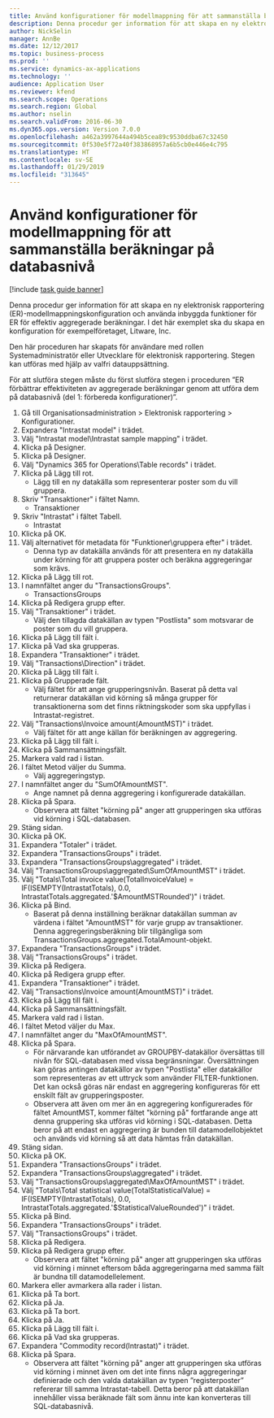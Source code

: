 ```yaml
---
title: Använd konfigurationer för modellmappning för att sammanställa beräkningar på databasnivå
description: Denna procedur ger information för att skapa en ny elektronisk rapportering (ER)-modellmappningskonfiguration och använda inbyggda funktioner för ER för effektiv aggregerade beräkningar.
author: NickSelin
manager: AnnBe
ms.date: 12/12/2017
ms.topic: business-process
ms.prod: ''
ms.service: dynamics-ax-applications
ms.technology: ''
audience: Application User
ms.reviewer: kfend
ms.search.scope: Operations
ms.search.region: Global
ms.author: nselin
ms.search.validFrom: 2016-06-30
ms.dyn365.ops.version: Version 7.0.0
ms.openlocfilehash: a462a3997644a494b5cea89c9530ddba67c32450
ms.sourcegitcommit: 0f530e5f72a40f383868957a6b5cb0e446e4c795
ms.translationtype: HT
ms.contentlocale: sv-SE
ms.lasthandoff: 01/29/2019
ms.locfileid: "313645"
---
```

# <a name="use-model-mapping-configurations-for-aggregate-calculations-at-the-database-level"></a>Använd konfigurationer för modellmappning för att sammanställa beräkningar på databasnivå

[!include [task guide banner](../../includes/task-guide-banner.md)]

Denna procedur ger information för att skapa en ny elektronisk rapportering (ER)-modellmappningskonfiguration och använda inbyggda funktioner för ER för effektiv aggregerade beräkningar. I det här exemplet ska du skapa en konfiguration för exempelföretaget, Litware, Inc. 

Den här proceduren har skapats för användare med rollen Systemadministratör eller Utvecklare för elektronisk rapportering. Stegen kan utföras med hjälp av valfri datauppsättning.

 För att slutföra stegen måste du först slutföra stegen i proceduren ”ER förbättrar effektiviteten av aggregerade beräkningar genom att utföra dem på databasnivå (del 1: förbereda konfigurationer)”.

1. Gå till Organisationsadministration > Elektronisk rapportering > Konfigurationer.
2. Expandera "Intrastat model" i trädet.
3. Välj "Intrastat model\Intrastat sample mapping" i trädet.
4. Klicka på Designer.
5. Klicka på Designer.
6. Välj "Dynamics 365 for Operations\Table records" i trädet.
7. Klicka på Lägg till rot.
    * Lägg till en ny datakälla som representerar poster som du vill gruppera.  
8. Skriv "Transaktioner" i fältet Namn.
    * Transaktioner  
9. Skriv "Intrastat" i fältet Tabell.
    * Intrastat  
10. Klicka på OK.
11. Välj alternativet för metadata för "Funktioner\gruppera efter" i trädet.
    * Denna typ av datakälla används för att presentera en ny datakälla under körning för att gruppera poster och beräkna aggregeringar som krävs.  
12. Klicka på Lägg till rot.
13. I namnfältet anger du "TransactionsGroups".
    * TransactionsGroups  
14. Klicka på Redigera grupp efter.
15. Välj "Transaktioner" i trädet.
    * Välj den tillagda datakällan av typen "Postlista" som motsvarar de poster som du vill gruppera.  
16. Klicka på Lägg till fält i.
17. Klicka på Vad ska grupperas.
18. Expandera "Transaktioner" i trädet.
19. Välj "Transactions\Direction" i trädet.
20. Klicka på Lägg till fält i.
21. Klicka på Grupperade fält.
    * Välj fältet för att ange grupperingsnivån. Baserat på detta val returnerar datakällan vid körning så många grupper för transaktionerna som det finns riktningskoder som ska uppfyllas i Intrastat-registret.  
22. Välj "Transactions\Invoice amount(AmountMST)" i trädet.
    * Välj fältet för att ange källan för beräkningen av aggregering.  
23. Klicka på Lägg till fält i.
24. Klicka på Sammansättningsfält.
25. Markera vald rad i listan.
26. I fältet Metod väljer du Summa.
    * Välj aggregeringstyp.  
27. I namnfältet anger du "SumOfAmountMST".
    * Ange namnet på denna aggregering i konfigurerade datakällan.  
28. Klicka på Spara.
    * Observera att fältet "körning på" anger att grupperingen ska utföras vid körning i SQL-databasen.  
29. Stäng sidan.
30. Klicka på OK.
31. Expandera "Totaler" i trädet.
32. Expandera "TransactionsGroups" i trädet.
33. Expandera "TransactionsGroups\aggregated" i trädet.
34. Välj "TransactionsGroups\aggregated\SumOfAmountMST" i trädet.
35. Välj "Totals\Total invoice value(TotalInvoiceValue) = IF(ISEMPTY(IntrastatTotals), 0.0, IntrastatTotals.aggregated.'$AmountMSTRounded')" i trädet.
36. Klicka på Bind.
    * Baserat på denna inställning beräknar datakällan summan av värdena i fältet "AmountMST" för varje grupp av transaktioner. Denna aggregeringsberäkning blir tillgängliga som TransactionsGroups.aggregated.TotalAmount-objekt.  
37. Expandera "TransactionsGroups" i trädet.
38. Välj "TransactionsGroups" i trädet.
39. Klicka på Redigera.
40. Klicka på Redigera grupp efter.
41. Expandera "Transaktioner" i trädet.
42. Välj "Transactions\Invoice amount(AmountMST)" i trädet.
43. Klicka på Lägg till fält i.
44. Klicka på Sammansättningsfält.
45. Markera vald rad i listan.
46. I fältet Metod väljer du Max.
47. I namnfältet anger du "MaxOfAmountMST".
48. Klicka på Spara.
    * För närvarande kan utförandet av GROUPBY-datakällor översättas till nivån för SQL-databasen med vissa begränsningar. Översättningen kan göras antingen datakällor av typen "Postlista" eller datakällor som representeras av ett uttryck som använder FILTER-funktionen. Det kan också göras när endast en aggregering konfigureras för ett enskilt fält av grupperingsposter.  
    * Observera att även om mer än en aggregering konfigurerades för fältet AmountMST, kommer fältet "körning på" fortfarande ange att denna gruppering ska utföras vid körning i SQL-databasen. Detta beror på att endast en aggregering är bunden till datamodellobjektet och används vid körning så att data hämtas från datakällan.  
49. Stäng sidan.
50. Klicka på OK.
51. Expandera "TransactionsGroups" i trädet.
52. Expandera "TransactionsGroups\aggregated" i trädet.
53. Välj "TransactionsGroups\aggregated\MaxOfAmountMST" i trädet.
54. Välj "Totals\Total statistical value(TotalStatisticalValue) = IF(ISEMPTY(IntrastatTotals), 0.0, IntrastatTotals.aggregated.'$StatisticalValueRounded')" i trädet.
55. Klicka på Bind.
56. Expandera "TransactionsGroups" i trädet.
57. Välj "TransactionsGroups" i trädet.
58. Klicka på Redigera.
59. Klicka på Redigera grupp efter.
    * Observera att fältet "körning på" anger att grupperingen ska utföras vid körning i minnet eftersom båda aggregeringarna med samma fält är bundna till datamodellelement.   
60. Markera eller avmarkera alla rader i listan.
61. Klicka på Ta bort.
62. Klicka på Ja.
63. Klicka på Ta bort.
64. Klicka på Ja.
65. Klicka på Lägg till fält i.
66. Klicka på Vad ska grupperas.
67. Expandera "Commodity record(Intrastat)" i trädet.
68. Klicka på Spara.
    * Observera att fältet "körning på" anger att grupperingen ska utföras vid körning i minnet även om det inte finns några aggregeringar definierade och den valda datakällan av typen ”registerposter” refererar till samma Intrastat-tabell. Detta beror på att datakällan innehåller vissa beräknade fält som ännu inte kan konverteras till SQL-databasnivå.  

